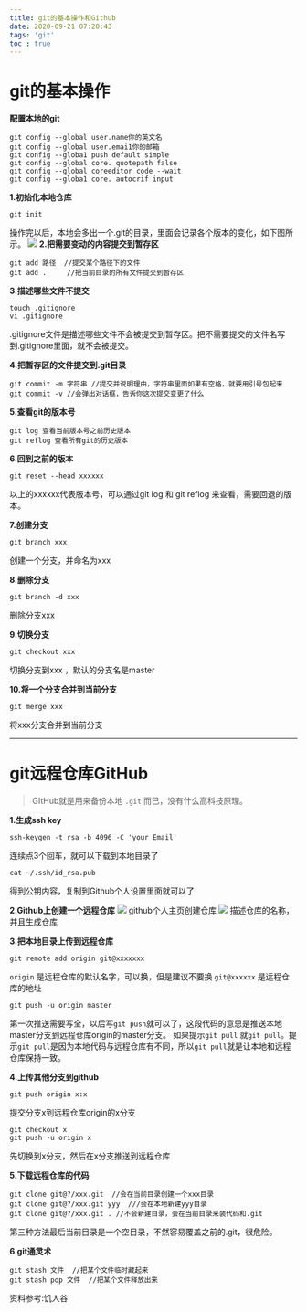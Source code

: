 ```yaml
---
title: git的基本操作和Github
date: 2020-09-21 07:20:43
tags: 'git'
toc : true
---
```

# git的基本操作
__配置本地的git__
```git
git config --global user.name你的英文名
git config --global user.emai1你的邮箱
git config --globa1 push default simple
git config --global core. quotepath false
git config --global coreeditor code --wait
git config --globa1 core. autocrif input
```
<!--more-->
__1.初始化本地仓库__
```git
git init
```
操作完以后，本地会多出一个.git的目录，里面会记录各个版本的变化，如下图所示。
![](./img/1.png)
__2.把需要变动的内容提交到暂存区__
```git
git add 路径  //提交某个路径下的文件
git add .     //把当前目录的所有文件提交到暂存区
```
__3.描述哪些文件不提交__
```git
touch .gitignore
vi .gitignore 
```
.gitignore文件是描述哪些文件不会被提交到暂存区。把不需要提交的文件名写到.gitignore里面，就不会被提交。

__4.把暂存区的文件提交到.git目录__
```git
git commit -m 字符串 //提交并说明理由，字符串里面如果有空格，就要用引号包起来
git commit -v //会弹出对话框，告诉你这次提交变更了什么
```
__5.查看git的版本号__
```git
git log 查看当前版本号之前历史版本
git reflog 查看所有git的历史版本
```
__6.回到之前的版本__
```git
git reset --head xxxxxx
```
以上的xxxxxx代表版本号，可以通过git log 和 git reflog 来查看，需要回退的版本。

__7.创建分支__
```git
git branch xxx
```
创建一个分支，并命名为xxx

__8.删除分支__
```git
git branch -d xxx
```
删除分支xxx

__9.切换分支__
```git
git checkout xxx
```
切换分支到xxx ，默认的分支名是master

__10.将一个分支合并到当前分支__
```git
git merge xxx
```
将xxx分支合并到当前分支

-------

# git远程仓库GitHub
> GItHub就是用来备份本地 `.git` 而已，没有什么高科技原理。

__1.生成ssh key__
```git
ssh-keygen -t rsa -b 4096 -C 'your Email'
```
连续点3个回车，就可以下载到本地目录了

```git
cat ~/.ssh/id_rsa.pub
```
得到公钥内容，复制到Github个人设置里面就可以了

__2.Github上创建一个远程仓库__
![](./img/2.png)
github个人主页创建仓库
![](./img/3.png)
描述仓库的名称，并且生成仓库

__3.把本地目录上传到远程仓库__
```git
git remote add origin git@xxxxxxx
```
`origin` 是远程仓库的默认名字，可以换，但是建议不要换
`git@xxxxxx` 是远程仓库的地址

```git
git push -u origin master
```
第一次推送需要写全，以后写`git push`就可以了，这段代码的意思是推送本地master分支到远程仓库origin的master分支。
如果提示`git pull` 就`git pull`。提示`git pull`是因为本地代码与远程仓库有不同，所以`git pull`就是让本地和远程仓库保持一致。

__4.上传其他分支到github__
```git
git push origin x:x
```
提交分支x到远程仓库origin的x分支

```git
git checkout x
git push -u origin x
```
先切换到x分支，然后在x分支推送到远程仓库

__5.下载远程仓库的代码__

```git
git clone git@?/xxx.git  //会在当前目录创建一个xxx目录
git clone git@?/xxx.git yyy  ///会在本地新建yyy目录
git clone git@?/xxx.git . //不会新建目录，会在当前目录来装代码和.git
```
第三种方法最后当前目录是一个空目录，不然容易覆盖之前的.git，很危险。

__6.git通灵术__
```git
git stash 文件  //把某个文件临时藏起来
git stash pop 文件  //把某个文件释放出来
```

资料参考:饥人谷
 
